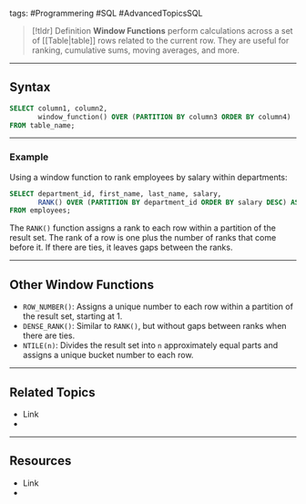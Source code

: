 tags: #Programmering #SQL #AdvancedTopicsSQL 

> [!tldr] Definition
> **Window Functions** perform calculations across a set of [[Table|table]] rows related to the current row. 
> They are useful for ranking, cumulative sums, moving averages, and more.

---

## Syntax
```sql
SELECT column1, column2,
       window_function() OVER (PARTITION BY column3 ORDER BY column4)
FROM table_name;
```

---

### Example
Using a window function to rank employees by salary within departments:
```sql
SELECT department_id, first_name, last_name, salary,
       RANK() OVER (PARTITION BY department_id ORDER BY salary DESC) AS rank
FROM employees;
```

The `RANK()` function assigns a rank to each row within a partition of the result set. 
The rank of a row is one plus the number of ranks that come before it. 
If there are ties, it leaves gaps between the ranks.

---

## Other Window Functions
- `ROW_NUMBER()`: Assigns a unique number to each row within a partition of the result set, starting at 1.
- `DENSE_RANK()`: Similar to `RANK()`, but without gaps between ranks when there are ties.
- `NTILE(n)`: Divides the result set into `n` approximately equal parts and assigns a unique bucket number to each row.

---

## Related Topics
- Link
- 

---

## Resources
- Link
- 